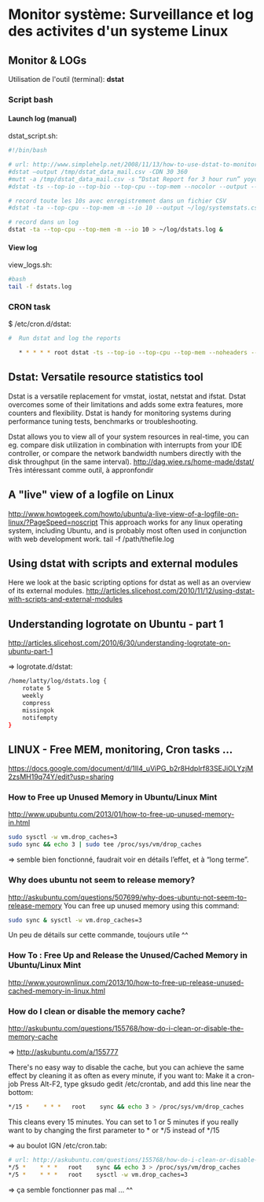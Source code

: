 # Monitor système: Surveillance et log des activites d'un systeme Linux

## Monitor & LOGs

Utilisation de l'outil (terminal): **dstat**

### Script bash

#### Launch log (manual)

dstat_script.sh:
```bash
#!/bin/bash

# url: http://www.simplehelp.net/2008/11/13/how-to-use-dstat-to-monitor-your-linuxunix-server/
#dstat –output /tmp/dstat_data_mail.csv -CDN 30 360
#mutt -a /tmp/dstat_data_mail.csv -s “Dstat Report for 3 hour run” yoyonel@hotmail.com < /dev/null
#dstat -ts --top-io --top-bio --top-cpu --top-mem --nocolor --output --noheaders /var/log/dstat.csv 5 3 > /dev/null

# record toute les 10s avec enregistrement dans un fichier CSV
#dstat -ta --top-cpu --top-mem -m --io 10 --output ~/log/systemstats.csv > /dev/null

# record dans un log
dstat -ta --top-cpu --top-mem -m --io 10 > ~/log/dstats.log &
```

#### View log

view_logs.sh:
```bash
#bash
tail -f dstats.log
```

### CRON task

$ /etc/cron.d/dstat:
```bash
#  Run dstat and log the reports

   * * * * * root dstat -ts --top-io --top-cpu --top-mem --noheaders --nocolor 5 3 --output /var/log/dstat.csv 5 3 > /dev/null
```

## Dstat: Versatile resource statistics tool
Dstat is a versatile replacement for vmstat, iostat, netstat and ifstat.
Dstat overcomes some of their limitations and adds some extra features, more counters and flexibility.
Dstat is handy for monitoring systems during performance tuning tests, benchmarks or troubleshooting.

Dstat allows you to view all of your system resources in real-time, you can eg. compare disk utilization in combination with interrupts from your IDE controller, or compare the network bandwidth numbers directly with the disk throughput (in the same interval).
http://dag.wiee.rs/home-made/dstat/
Très intéressant comme outil, à appronfondir

## A "live" view of a logfile on Linux
http://www.howtogeek.com/howto/ubuntu/a-live-view-of-a-logfile-on-linux/?PageSpeed=noscript
This approach works for any linux operating system, including Ubuntu, and is probably most often used in conjunction with web development work.
tail -f /path/thefile.log

## Using dstat with scripts and external modules
Here we look at the basic scripting options for dstat as well as an overview of its external modules.
http://articles.slicehost.com/2010/11/12/using-dstat-with-scripts-and-external-modules

## Understanding logrotate on Ubuntu - part 1
http://articles.slicehost.com/2010/6/30/understanding-logrotate-on-ubuntu-part-1

=> logrotate.d/dstat:
```bash
/home/latty/log/dstats.log {
	rotate 5
	weekly
	compress
	missingok
	notifempty
}
```

## LINUX - Free MEM, monitoring, Cron tasks ...

https://docs.google.com/document/d/1Il4_uViPG_b2r8HdpIrf83SEJiOLYzjM2zsMH19q74Y/edit?usp=sharing

### How to Free up Unused Memory in Ubuntu/Linux Mint

http://www.upubuntu.com/2013/01/how-to-free-up-unused-memory-in.html
```bash
sudo sysctl -w vm.drop_caches=3
sudo sync && echo 3 | sudo tee /proc/sys/vm/drop_caches
```

=> semble bien fonctionné, faudrait voir en détails l’effet, et à “long terme”.

### Why does ubuntu not seem to release memory?
http://askubuntu.com/questions/507699/why-does-ubuntu-not-seem-to-release-memory
You can free up unused memory using this command:
```bash
sudo sync & sysctl -w vm.drop_caches=3
```
Un peu de détails sur cette commande, toujours utile ^^

### How To : Free Up and Release the Unused/Cached Memory in Ubuntu/Linux Mint

http://www.yourownlinux.com/2013/10/how-to-free-up-release-unused-cached-memory-in-linux.html


### How do I clean or disable the memory cache?
http://askubuntu.com/questions/155768/how-do-i-clean-or-disable-the-memory-cache

=> http://askubuntu.com/a/155777

There's no easy way to disable the cache, but you can achieve the same effect by cleaning it as often as every minute, if you want to:
Make it a cron-job
Press Alt-F2, type gksudo gedit /etc/crontab, and add this line near the bottom:
```bash
*/15 *    * * *   root    sync && echo 3 > /proc/sys/vm/drop_caches
```
This cleans every 15 minutes. You can set to 1 or 5 minutes if you really want to by changing the first parameter to * or */5 instead of */15

=> au boulot IGN
/etc/cron.tab:
```bash
# url: http://askubuntu.com/questions/155768/how-do-i-clean-or-disable-the-memory-cache
*/5 *    * * *   root    sync && echo 3 > /proc/sys/vm/drop_caches
*/5 *    * * *   root    sysctl -w vm.drop_caches=3
```

=> ça semble fonctionner pas mal ... ^^
